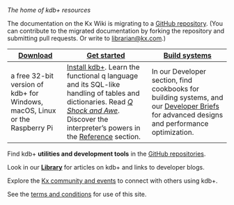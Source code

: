 _The home of kdb+ resources_

The documentation on the Kx Wiki is migrating to a [GitHub repository](http://github.com/kxsystems/docs). (You can contribute to the migrated documentation by forking the repository and submitting pull requests. Or write to [librarian@kx.com](mailto:librarian@kx.com).) 

| [**Download**](https://kx.com/download) | [**Get started**](/learn/) | [**Build systems**](/developer/) |
| ---- | ---- | ---- | 
| a free 32-bit version of kdb+ for Windows, macOS, Linux or the Raspberry Pi| [Install kdb+](http://code.kx.com/wiki/Tutorials/Installation). Learn the functional q language and its SQL-like handling of tables and dictionaries. Read [_Q Shock and Awe_](http://code.kx.com/wiki/QforMortals3). Discover the interpreter&rsquo;s powers in the [Reference](/reference/) section. | In our Developer section, find cookbooks for building systems, and our [Developer Briefs](/developer/#briefs) for advanced designs and performance optimization. |


Find kdb+ **utilities and development tools** in the [GitHub repositories](http://kxsystems.github.io/). 

Look in our [**Library**](/library/) for articles on kdb+ and links to developer blogs. 

Explore the [Kx community and events](https://kx.com/connect-with-us/) to connect with others using kdb+.

See the [terms and conditions](http://code.kx.com/wiki/TermsAndConditions) for use of this site. 

